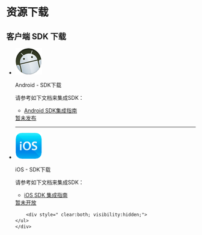 # 资源下载
## 客户端 SDK 下载

<div class="download">
    <ul>
        <li>
            <div class="download-left">
                <div class="download-image">
                    <img src="../image/resource_android.png">
                </div>
            </div>
            <div class="download-right">
                <div class="download-title">
                    <p>Android - SDK下载</p>
                </div>
                <div class="download-info">
                    <p>请参考如下文档来集成SDK：</p>
                    <ul class="download-info-ul">
                        <li><a href="../client/android_guide">Android SDK集成指南</a></li>
                        <div style=" clear:both; visibility:hidden;">
                    </ul>
                    </div>
                    <div class="download-icon">
                        <a href="">暂未发布</a>
                    </div>
                </div>
                <div class="hr">
                <hr />
                </div>
        </li>
        <li>
            <div class="download-left">
                <div class="download-image">
                    <img src="../image/resource_ios.png">
                </div>
            </div>
            <div class="download-right">
                <div class="download-title">
                    <p>iOS - SDK下载</p>
                </div>
                <div class="download-info">
                    <p>请参考如下文档来集成SDK：</p>
                    <ul class="download-info-ul">
                        <li><a href="../client/ios_guide">iOS SDK 集成指南</a></li>
                        <div style=" clear:both; visibility:hidden;">
                    </ul>
                    </div>
                    <div class="download-icon">
                        <a href="">暂未开放</a>
                    </div>
                </div>
        </li>

        <div style=" clear:both; visibility:hidden;">
    </ul>
    </div>
